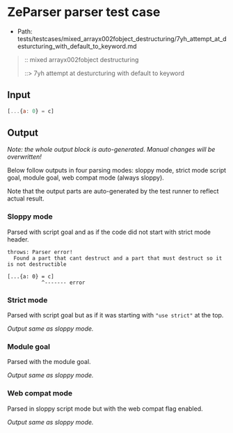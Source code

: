 # ZeParser parser test case

- Path: tests/testcases/mixed_arrayx002fobject_destructuring/7yh_attempt_at_desturcturing_with_default_to_keyword.md

> :: mixed arrayx002fobject destructuring
>
> ::> 7yh attempt at desturcturing with default to keyword

## Input

`````js
[...{a: 0} = c]
`````

## Output

_Note: the whole output block is auto-generated. Manual changes will be overwritten!_

Below follow outputs in four parsing modes: sloppy mode, strict mode script goal, module goal, web compat mode (always sloppy).

Note that the output parts are auto-generated by the test runner to reflect actual result.

### Sloppy mode

Parsed with script goal and as if the code did not start with strict mode header.

`````
throws: Parser error!
  Found a part that cant destruct and a part that must destruct so it is not destructible

[...{a: 0} = c]
           ^------- error
`````

### Strict mode

Parsed with script goal but as if it was starting with `"use strict"` at the top.

_Output same as sloppy mode._

### Module goal

Parsed with the module goal.

_Output same as sloppy mode._

### Web compat mode

Parsed in sloppy script mode but with the web compat flag enabled.

_Output same as sloppy mode._
